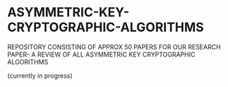 # ASYMMETRIC-KEY-CRYPTOGRAPHIC-ALGORITHMS
REPOSITORY CONSISTING OF APPROX 50 PAPERS FOR OUR RESEARCH PAPER- A REVIEW OF ALL ASYMMETRIC KEY CRYPTOGRAPHIC ALGORITHMS


(currently in progress)
